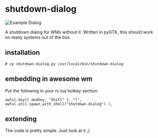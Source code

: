 # shutdown-dialog

![Example Dialog](http://i.imgur.com/iqAyyAD.png)

A shutdown dialog for WMs without it. Written in pyGTK, this should work on many systems out of the box. 

## installation

`# cp shutdown-dialog.py /usr/local/bin/shutdown-dialog`

## embedding in awesome wm

Put the following in your rc.lua hotkey section:

`awful.key({ modkey, "Shift" }, "l", awful.util.spawn_with_shell("shutdown-dialog") ),`

## extending

The code is pretty simple. Just look at it ;)
